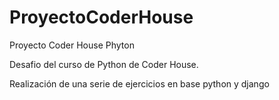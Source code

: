 # ProyectoCoderHouse
Proyecto Coder House Phyton

Desafio del curso de Python de Coder House.

Realización de una serie de ejercicios en base python y django

